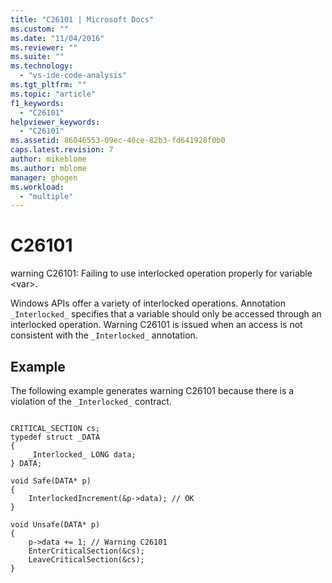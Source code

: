 ```yaml
---
title: "C26101 | Microsoft Docs"
ms.custom: ""
ms.date: "11/04/2016"
ms.reviewer: ""
ms.suite: ""
ms.technology: 
  - "vs-ide-code-analysis"
ms.tgt_pltfrm: ""
ms.topic: "article"
f1_keywords: 
  - "C26101"
helpviewer_keywords: 
  - "C26101"
ms.assetid: 86046553-09ec-40ce-82b3-fd641928f0b0
caps.latest.revision: 7
author: mikeblome
ms.author: mblome
manager: ghogen
ms.workload: 
  - "multiple"
---
```

# C26101
warning C26101: Failing to use interlocked operation properly for variable \<var>.  
  
 Windows APIs offer a variety of interlocked operations. Annotation `_Interlocked_` specifies that a variable should only be accessed through an interlocked operation. Warning C26101 is issued when an access is not consistent with the `_Interlocked_` annotation.  
  
## Example  
 The following example generates warning C26101 because there is a violation of the `_Interlocked_` contract.  
  
```  
  
CRITICAL_SECTION cs;  
typedef struct _DATA   
{  
    _Interlocked_ LONG data;  
} DATA;  
  
void Safe(DATA* p)   
{  
    InterlockedIncrement(&p->data); // OK  
}  
  
void Unsafe(DATA* p)   
{  
    p->data += 1; // Warning C26101  
    EnterCriticalSection(&cs);  
    LeaveCriticalSection(&cs);  
}  
  
```